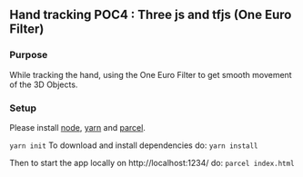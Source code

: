 ## Hand tracking POC4 : Three js and tfjs (One Euro Filter)

### Purpose
While tracking the hand, using the One Euro Filter to get smooth movement of the 3D Objects.

### Setup 

Please install [node](https://nodejs.org/en/), [yarn](https://yarnpkg.com/) and [parcel](https://parceljs.org/).

```yarn init```
To download and install dependencies do: ```yarn install```

Then to start the app locally on http://localhost:1234/ do: ```parcel index.html```
